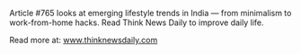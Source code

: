 Article #765 looks at emerging lifestyle trends in India — from minimalism to work-from-home hacks. Read Think News Daily to improve daily life.

Read more at: www.thinknewsdaily.com
